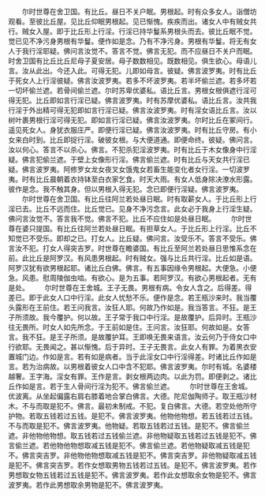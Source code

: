 <!-- { "loadSidebar": true } -->
　　尔时世尊在舍卫国。有比丘。昼日不关户眠。男根起。时有众多女人。诣僧坊观看。至彼比丘屋。见比丘仰眠男根起。见已惭愧。疾疾而出。诸女人中有贼女共行。贼女入屋。即于比丘形上行淫。行淫已持华鬘系男根头而去。彼比丘眠不觉。觉已见不净污身男根有华鬘。便作如是念。乃有不净污身。男根有华鬘。将无有女人于我行淫耶疑。佛问言汝觉不。答言不觉。佛言无犯。而不应昼日不关户而眠。时舍卫国有比丘比丘尼母子夏安居。母子数数相见。既数相见。俱生欲心。母语儿言。汝从此出。今还入此。可得无犯。儿即如母言。彼疑。佛言波罗夷。时有比丘于死女人上行淫彼疑。佛言汝波罗夷。若多不坏波罗夷。若半坏偷兰遮。若多坏若一切坏偷兰遮。若骨间偷兰遮。尔时苏卑优婆私。语比丘言。男根女根俱遮行淫可得无犯。比丘即如言行淫已疑。佛言波罗夷。时有苏摩优婆私。语比丘言。汝共我行淫于外出精可得无犯即如言行淫已疑。佛言汝波罗夷。时有淫女语比丘言。汝以树叶裹男根行淫可得无犯。即如言行淫已疑。佛言汝波罗夷。尔时比丘在冢间行。遥见死女人。身犹衣服庄严。即便行淫已疑。佛言汝波罗夷。时有比丘守房。有小女来白时到。比丘即捉行淫。破彼女根。与大便道通。即便命终。彼疑。佛问言。汝以何心。答言不以杀心。佛言。不犯杀犯淫波罗夷。时有比丘于木女像身中行淫疑。佛言犯偷兰遮。于壁上女像形行淫。佛言偷兰遮。时有比丘与天女共行淫已疑。佛言波罗夷。阿修罗女龙女夜叉女饿鬼女若畜生能变化者女行淫。一切波罗夷。时有比丘晨朝着衣持钵至白衣家乞食。时天大雨。有女人低身除决潦水形露。彼作是念。我不触其身。但以男根入得无犯。念已即便行淫疑。佛言波罗夷。
　　尔时世尊在舍卫国。有比丘往阿兰若处昼日眠。时有取薪女人。于比丘形上行淫已去。比丘不远而住。比丘觉已。见身不净污念言。此女必于我身上行淫生疑。佛问言汝觉不。答言我不觉。佛言不犯。比丘不应住如是处昼日眠。
　　尔时世尊在婆只提国。有比丘往阿兰若处昼日眠。有担草女人。于比丘形上行淫。比丘不知觉已不受乐。即却之已。打女人。比丘疑。佛问言。汝受乐不。答言不受乐。佛言汝不犯。打女人得突吉罗。时世尊在瞻婆国。有比丘至阿兰若处昼日思惟系念在前。此比丘是阿罗汉。有风患男根起。时有贼女。强与比丘共行淫。比丘如是语。阿罗汉犹有欲男根起耶。诸比丘白佛。佛言。有五事因缘令男根起。大便急。小便急。风患。慰周陵伽虫啮。有欲心。是为五事。若阿罗汉。有欲心男根起者。无有是处。
　　尔时世尊在王舍城。王子无畏。男根有病。令女人含之。后得差。得差已。即于此女人口中行淫。此女人忧愁不乐。便作是念。若王瓶沙来时。我当覆头露形在王前住。若王问我言。汝狂人耶。何故乃作如是。我当答言。不狂。是王子所须故。我今覆护。何以故。王子常于我口中行淫。是故覆护。后异时。王瓶沙往无畏所。时女人如先所念。于王前如是住。王问言。汝狂耶。何故如是。女答言。我不狂。是王子所须。是故覆护耳。王即唤无畏来语言。汝云何乃于侍女口中行欲耶。无畏闻之。甚以惭愧。后于异时。王子无畏言。此女人有罪。为着黑衣安置城门边。作如是言。若有如是病者。当于此淫女口中行淫得差。时诸比丘作如是言。若为治病故。以男根着彼女人口中含不犯耶。佛言波罗夷。尔时有城。名婆楼越奢。王字海。淫女有罪。王作是言。剥女根两边肉。以此为罚。即便剥之。诸比丘作如是言。若于生人骨间行淫为犯不。佛言偷兰遮。
　　尔时世尊在王舍城。优波离。从坐起偏露右肩右膝着地合掌白佛言。大德。陀尼伽陶师子。取王瓶沙材木。不与而取是犯不。佛言。最初未制戒。不犯。复白佛言。大德。若空处他所守护物。若取五钱若过五钱。是犯不。佛言波罗夷。他物他物想。若五钱若过五钱。不与而取是犯不。佛言波罗夷。他物疑。若取五钱若过五钱。是犯不。佛言偷兰遮。非他物他物想。取五钱若过五钱偷兰遮。非他物疑取五钱若过五钱是犯不。佛言偷兰遮。若他物他物想取减五钱是犯不。佛言偷兰遮。若他物疑取减五钱是犯不。佛言突吉罗。非他物他物想取减五钱是犯不。佛言突吉罗。非他物疑取减五钱是犯不。佛言突吉罗。若作女想取男物五钱若过五钱。是犯不。佛言波罗夷。若作男想取女物五钱若过五钱是犯不。佛言波罗夷。若作此女想取余女物是犯不。佛言波罗夷。若作此男想取余男物是犯不。佛言波罗夷。

